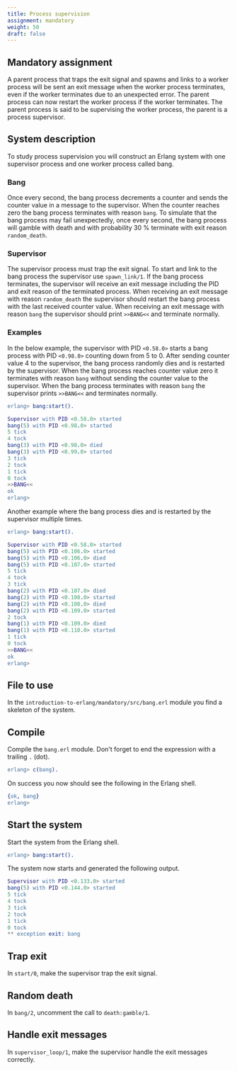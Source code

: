 ```yaml
---
title: Process supervision
assignment: mandatory
weight: 50
draft: false
---
```


<h2 class="subtitle">Mandatory assignment</h2>

A parent process that traps the exit signal and spawns and links to a worker
process will be sent an exit message when the worker process terminates,  even if
the worker terminates due to an unexpected error. The parent process can now
restart the worker process if the worker terminates. The parent process is said
to be supervising the worker process, the parent is a process supervisor.

## System description

To study process supervision you will construct an Erlang system with one
supervisor process and one worker process called bang.

### Bang

Once every second, the bang process
decrements a counter and sends the counter value in a message to the supervisor.
When the counter reaches zero the bang process terminates with reason `bang`. To
simulate that the bang process may fail unexpectedly, once every second, the bang process will
gamble with death and with probability 30 % terminate with exit reason `random_death`.

### Supervisor

The supervisor process must trap the exit signal. To start and link to the bang process the
supervisor use `spawn_link/1`. If the bang process terminates, the supervisor
will receive an exit message including the PID and exit reason of the terminated process.
When receiving an exit message with reason
`random_death` the supervisor
should restart the bang process with the last received counter value. When receiving an exit message with reason
`bang` the supervisor
should print `>>BANG<<` and terminate normally. 

### Examples

In the below example, the supervisor with PID `<0.58.0>` starts a bang process
with PID `<0.98.0>` counting down from 5 to 0. After sending counter value 4
to the supervisor, the bang process randomly dies and is restarted by the
supervisor. When the bang process reaches counter value zero it terminates with
reason `bang` without sending the counter value to the supervisor. When the bang
process terminates with reason `bang` the supervisor prints `>>BANG<<` and
terminates normally. 

``` erlang
erlang> bang:start().

Supervisor with PID <0.58.0> started
bang(5) with PID <0.98.0> started
5 tick
4 tock
bang(3) with PID <0.98.0> died
bang(3) with PID <0.99.0> started
3 tick
2 tock
1 tick
0 tock
>>BANG<<
ok
erlang>
```

Another example where the bang process dies and is restarted by the supervisor
multiple times.

``` erlang
erlang> bang:start().

Supervisor with PID <0.58.0> started
bang(5) with PID <0.106.0> started
bang(5) with PID <0.106.0> died
bang(5) with PID <0.107.0> started
5 tick
4 tock
3 tick
bang(2) with PID <0.107.0> died
bang(2) with PID <0.108.0> started
bang(2) with PID <0.108.0> died
bang(2) with PID <0.109.0> started
2 tock
bang(1) with PID <0.109.0> died
bang(1) with PID <0.110.0> started
1 tick
0 tock
>>BANG<<
ok
erlang>
```

## File to use

In the `introduction-to-erlang/mandatory/src/bang.erl` module you find a skeleton of the system. 

## Compile 

Compile the `bang.erl` module. Don't forget to end the expression with a trailing
`.` (dot).

``` erlang
erlang> c(bang).
```

On success you now should see the following in the Erlang shell. 

``` erlang
{ok, bang}
erlang>
```

## Start the system 

Start the system from the Erlang shell. 

``` erlang
erlang> bang:start().
```

The system now starts and generated the following output. 

``` erlang
Supervisor with PID <0.133.0> started
bang(5) with PID <0.144.0> started
5 tick
4 tock
3 tick
2 tock
1 tick
0 tock
** exception exit: bang
```

## Trap exit

In `start/0`, make the supervisor trap the exit signal. 

## Random death

In `bang/2`, uncomment the call to `death:gamble/1`. 

## Handle exit messages

In `supervisor_loop/1`, make the supervisor handle the exit messages correctly.  
